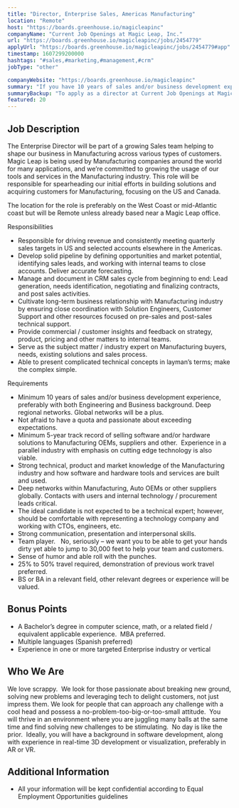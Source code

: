 ```yaml
---
title: "Director, Enterprise Sales, Americas Manufacturing"
location: "Remote"
host: "https://boards.greenhouse.io/magicleapinc"
companyName: "Current Job Openings at Magic Leap, Inc."
url: "https://boards.greenhouse.io/magicleapinc/jobs/2454779"
applyUrl: "https://boards.greenhouse.io/magicleapinc/jobs/2454779#app"
timestamp: 1607299200000
hashtags: "#sales,#marketing,#management,#crm"
jobType: "other"

companyWebsite: "https://boards.greenhouse.io/magicleapinc"
summary: "If you have 10 years of sales and/or business development experience, preferably with both Engineering and Business background, Current Job Openings at Magic Leap, Inc. has a job opening for a director"
summaryBackup: "To apply as a director at Current Job Openings at Magic Leap, Inc., you preferably need to have some knowledge of: #sales, #marketing, #management."
featured: 20
---
```


## Job Description

The Enterprise Director will be part of a growing Sales team helping to shape our business in Manufacturing across various types of customers. Magic Leap is being used by Manufacturing companies around the world for many applications, and we’re committed to growing the usage of our tools and services in the Manufacturing industry. This role will be responsible for spearheading our initial efforts in building solutions and acquiring customers for Manufacturing, focusing on the US and Canada. 

The location for the role is preferably on the West Coast or mid-Atlantic coast but will be Remote unless already based near a Magic Leap office.

Responsibilities 

*   Responsible for driving revenue and consistently meeting quarterly sales targets in US and selected accounts elsewhere in the Americas.
*   Develop solid pipeline by defining opportunities and market potential, identifying sales leads, and working with internal teams to close accounts. Deliver accurate forecasting. 
*   Manage and document in CRM sales cycle from beginning to end: Lead generation, needs identification, negotiating and finalizing contracts, and post sales activities. 
*   Cultivate long-term business relationship with Manufacturing industry by ensuring close coordination with Solution Engineers, Customer Support and other resources focused on pre-sales and post-sales technical support. 
*   Provide commercial / customer insights and feedback on strategy, product, pricing and other matters to internal teams. 
*   Serve as the subject matter / industry expert on Manufacturing buyers, needs, existing solutions and sales process. 
*   Able to present complicated technical concepts in layman’s terms; make the complex simple.

Requirements 

*   Minimum 10 years of sales and/or business development experience, preferably with both Engineering and Business background. Deep regional networks. Global networks will be a plus. 
*   Not afraid to have a quota and passionate about exceeding expectations.
*   Minimum 5-year track record of selling software and/or hardware solutions to Manufacturing OEMs, suppliers and other.  Experience in a parallel industry with emphasis on cutting edge technology is also viable.
*   Strong technical, product and market knowledge of the Manufacturing industry and how software and hardware tools and services are built and used. 
*   Deep networks within Manufacturing, Auto OEMs or other suppliers globally. Contacts with users and internal technology / procurement leads critical. 
*   The ideal candidate is not expected to be a technical expert; however, should be comfortable with representing a technology company and working with CTOs, engineers, etc. 
*   Strong communication, presentation and interpersonal skills. 
*   Team player.   No, seriously – we want you to be able to get your hands dirty yet able to jump to 30,000 feet to help your team and customers.
*   Sense of humor and able roll with the punches.
*   25% to 50% travel required, demonstration of previous work travel preferred. 
*   BS or BA in a relevant field, other relevant degrees or experience will be valued. 

## Bonus Points

*   A Bachelor’s degree in computer science, math, or a related field / equivalent applicable experience.  MBA preferred.
*   Multiple languages (Spanish preferred)
*   Experience in one or more targeted Enterprise industry or vertical

## Who We Are 

We love scrappy.  We look for those passionate about breaking new ground, solving new problems and leveraging tech to delight customers, not just impress them. We look for people that can approach any challenge with a cool head and possess a no-problem-too-big-or-too-small attitude.  You will thrive in an environment where you are juggling many balls at the same time and find solving new challenges to be stimulating.  No day is like the prior.  Ideally, you will have a background in software development, along with experience in real-time 3D development or visualization, preferably in AR or VR. 

##  Additional Information

*   All your information will be kept confidential according to Equal Employment Opportunities guidelines
